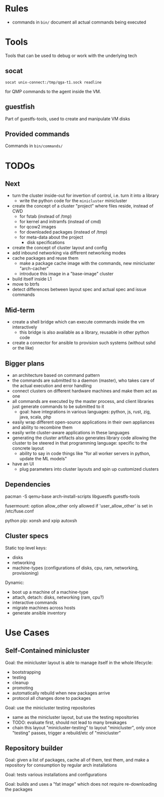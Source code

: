 Rules
=====

* commands in `bin/` document all actual commands being executed

Tools
=====

Tools that can be used to debug or work with the underlying tech

socat
-----

```
socat unix-connect:/tmp/qga-t1.sock readline
```

for QMP commands to the agent inside the VM.

guestfish
---------

Part of guestfs-tools, used to create and manipulate VM disks

Provided commands
-----------------

Commands in `bin/commands/`

TODOs
=====

Next
----


* turn the cluster inside-out for invertion of control, i.e. turn it into a library
  * write the python code for the `minicluster` minicluster
* create the concept of a cluster "project" where files reside, instead of CWD
  * for fstab (instead of /tmp)
  * for kernel and initramfs (instead of cmd)
  * for qcow2 images
  * for downloaded packages (instead of /tmp)
  * for meta-data about the project
    * disk specifications
* create the concept of cluster layout and config
* add inbound networking via different networking modes
* cache packages and reuse them
  * make a package cache image with the commands, new minicluster "arch-cacher"
  * introduce this image in a "base-image" cluster
* build itself inside L1
* move to btrfs
* detect differences between layout spec and actual spec and issue commands

Mid-term
--------

* create a shell bridge which can execute commands inside the vm interactively
  * this bridge is also available as a library, reusable in other python code
* create a connector for ansible to provision such systems (without sshd or the like)


Bigger plans
------------

* an architecture based on command pattern
* the commands are submitted to a daemon (master), who takes care of the actual execution and error handling
* connect clusters on different hardware machines and make them act as one
* all commands are executed by the master process, and client libraries just generate commands to be submitted to it
  * goal: have integrations in various languages: python, js, rust, zig, java, scala, php
* easily wrap different open-source applications in their own appliances and ability to recombine them
* easily write cluster-aware applications in these languages
* generating the cluster artifacts also generates library code allowing the cluster to be steered in that programming language: specific to the concrete layout
  * ability to say in code things like "for all worker servers in python, update the ML models"
* have an UI
  * plug parameters into cluster layouts and spin up customized clusters

Dependencies
-----------

pacman -S qemu-base arch-install-scripts libguestfs guestfs-tools

fusermount: option allow_other only allowed if 'user_allow_other' is set in /etc/fuse.conf


python pip: xonsh and xpip autoxsh


Cluster specs
-------------

Static top level keys:


* disks
* networking
* machine-types (configurations of disks, cpu, ram, networking, provisioning)

Dynamic:

* boot up a machine of a machine-type
* attach, detach: disks, networking (ram, cpu?)
* interactive commands
* migrate machines across hosts
* generate ansible inventory

Use Cases
=========

Self-Contained minicluster
--------------------------

Goal: the minicluster layout is able to manage itself in the whole lifecycle:

* bootstrapping
* testing
* cleanup
* promoting
* automatically rebuild when new packages arrive
* protocol all changes done to packages

Goal: use the minicluster testing repositories

* same as the minicluster layout, but use the testing repositories
* TODO: evaluate first, should not lead to many breakages
* chain this layout "minicluster-testing" to layout "minicluster", only once
  "testing" passes, trigger a rebuild/etc of "minicluster"

Repository builder
------------------

Goal: given a list of packages, cache all of them, test them, and make a
repository for consumption by regular arch installations

Goal: tests various installations and configurations

Goal: builds and uses a "fat image" which does not require re-downloading the packages
